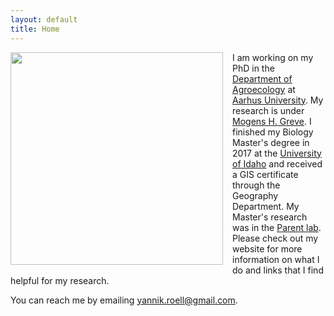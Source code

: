 ```yaml
---
layout: default
title: Home
---
```


<img style="float: left; margin: 0px 15px 15px 0px;"
src="https://cloud.githubusercontent.com/assets/14020037/10472907/e98910a8-71da-11e5-8f7c-8b0205eb0a2c.JPG" width="340" />

I am working on my PhD in the [Department of Agroecology](http://agro.au.dk/en/) at [Aarhus University](http://www.au.dk/en/). My research is under [Mogens H. Greve](http://pure.au.dk/portal/en/persons/mogens-humlekrog-greve(05546eb7-e25b-47e7-b866-0ea88c4b09c7).html). I finished my Biology Master's degree in 2017 at the [University of Idaho](http://www.uidaho.edu/sci/biology) and received a GIS certificate through the Geography Department. My Master's research was in the [Parent lab](http://webpages.uidaho.edu/parentlab/Parent_lab/Parent_lab___Home.html). Please check out my website for more information on what I do and links that I find helpful for my research.

You can reach me by emailing yannik.roell@gmail.com.
